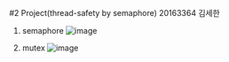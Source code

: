 #2 Project(thread-safety by semaphore)
20163364 김세한

1) semaphore
![image](https://user-images.githubusercontent.com/84447571/121805213-2b0e3480-cc85-11eb-89fa-6645f775a9ad.png)

2) mutex
![image](https://user-images.githubusercontent.com/84447571/121805224-437e4f00-cc85-11eb-9866-2e96d77e255e.png)

